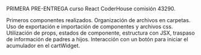 PRIMERA PRE-ENTREGA curso React CoderHouse comisión 43290.

Primeros componentes realizados. Organización de archivos en carpetas. Uso de exportación e importación de componentes y archivos css.
Utilización de props, estados de componente, estructura con JSX, traspaso de información de padres a hijos. Interacción con un botón para iniciar el acumulador en el cartWidget.